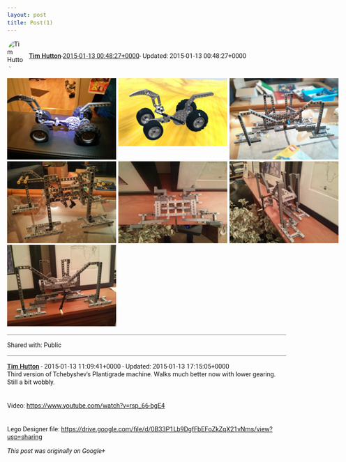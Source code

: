 ```yaml
---
layout: post
title: Post(1)
---
```


<html><head><meta charset="utf-8"><title>Google+ post</title><style>body {font: 11pt Roboto, Arial, sans-serif; max-width: 640px; margin: 24px;}.author-photo {border-radius: 50%; margin-right: 10px; width: 40px;}.author {font-weight: 500;}.main-content {margin: 15px 0 15px;}.post-title {font-weight: bold;}.location {display: block; margin-top: 15px;}.location img {float: left; margin-right: 5px; width: 20px;}.media-link {display: inline-block; max-width: 100%; vertical-align: top;}.media-link p {margin-top: 5px; max-height: 4em; overflow: scroll;}.media {max-height: 100vh; max-width: 100%;}.video-placeholder {background: black; display: flex; height: 300px; max-width: 100%; width: 640px;}.play-icon {border-bottom: 30px solid transparent; border-left: 50px solid white; border-top: 30px solid transparent; color: white; margin: auto;}.album {max-height: 800px; overflow: scroll; width: calc(100vw - 48px);}.album .media-link {margin-right: 5px; max-width: 250px;}.album .media {max-height: 250px;}.link-embed {border-top: 1px solid lightgrey; display: block; margin-top: 20px;}.link-embed img {max-width: 100%;}.inline-link-embed {display: block;}.inline-link-embed img {vertical-align: middle;}.link-title {display: inline-block; font-size: medium; font-weight: 300; padding-left: 1em;}.reshare-attribution {display: block; font-weight: bold; margin-bottom: 10px;}.poll-image {margin-bottom: 5px; max-height: 300px; max-width: 500px;}.poll-choice {align-items: center; display: flex; margin-bottom: 5px; max-width: 500px;}.poll-choice-percentage {background-color: lightblue; height: 100%; left: 0; position: absolute; z-index: -1;}.poll-choice-selected {margin-right: 5px;}.poll-choice-results {border: 1px solid lightgray; border-radius: 5px; display: flex; line-height: 40px; overflow: hidden; padding: 0 8px; position: relative;}.poll-choice-results, .poll-choice-description {flex-grow: 1; margin-right: 10px;}.poll-choice-image {width: 100%;}.poll-choice-image, .poll-choice-image img {max-height: 40px; max-width: 100px;}.poll-choice-votes {max-height: 100px; overflow: auto;}.plus-entity-embed {color: black; display: block; text-decoration: none;}.plus-entity-embed-cover-photo {max-height: 300px; max-width: 100%;}.plus-entity-embed-info {padding: 0 1em 1em;}.plus-entity-embed-info h2 {font-weight: 500; margin: 10px 0;}.plus-entity-embed-info p {font-size: small; margin: 0;}.collection-owner-avatar {border-radius: 50%; border: 2px solid white; height: 40px; margin-top: -22px;}.visibility {padding: 1em 0; border-top: 1px solid grey;}.post-activity {padding: 1em 0; border-top: 1px solid grey;}.comments {border-top: 1px solid gray; padding-top: 1em;}.comment + .comment {margin-top: 1em;}.comment .media-link, .comment .inline-link-embed {margin-top: 5px;}</style></head><body><div style="margin-bottom:1em;"><div style="display:flex; align-items:center"><img class="author-photo" src="https://lh4.googleusercontent.com/-epo4ZZKNqEw/AAAAAAAAAAI/AAAAAAAAVSU/qu3LpcHEnoQ/s64-c/photo.jpg" alt="Tim Hutton"><a href="https://plus.google.com/+TimHutton" target="_blank" class="author">Tim Hutton</a> - <a target="_blank" href="https://plus.google.com/+TimHutton/posts/L112DXMR697">2015-01-13 00:48:27+0000</a><span> - Updated: 2015-01-13 00:48:27+0000</span></div><div class="main-content"></div><div class="album"><a href="/assets/IMG_20141214_185026.jpg" target="_blank" class="media-link"><img src="/assets/IMG_20141214_185026.jpg" alt="Image" class="media"></a><a href="/assets/dinosaur.png" target="_blank" class="media-link"><img src="/assets/dinosaur.png" alt="Image" class="media"></a><a href="/assets/IMG_20150111_125326.jpg" target="_blank" class="media-link"><img src="/assets/IMG_20150111_125326.jpg" alt="Image" class="media"></a><a href="/assets/IMG_20150109_231730.jpg" target="_blank" class="media-link"><img src="/assets/IMG_20150109_231730.jpg" alt="Image" class="media"></a><a href="/assets/IMG_20150112_214625.jpg" target="_blank" class="media-link"><img src="/assets/IMG_20150112_214625.jpg" alt="Image" class="media"></a><a href="/assets/IMG_20150112_214539.jpg" target="_blank" class="media-link"><img src="/assets/IMG_20150112_214539.jpg" alt="Image" class="media"></a><a href="/assets/IMG_20150112_214446.jpg" target="_blank" class="media-link"><img src="/assets/IMG_20150112_214446.jpg" alt="Image" class="media"></a></div></div><div class="visibility">Shared with: Public</div><div class="comments"><div class="comment"><a target="_blank" href="https://plus.google.com/+TimHutton" class="author">Tim Hutton</a><span class="time"> - 2015-01-13 11:09:41+0000</span><span> - Updated: 2015-01-13 17:15:05+0000</span><div class="comment-content">Third version of Tchebyshev&#39;s Plantigrade machine. Walks much better now with lower gearing. Still a bit wobbly.<br><br><br>Video: <a rel="nofollow" target="_blank" href="https://www.youtube.com/watch?v=rsp_66-bgE4" class="ot-anchor bidi_isolate" jslog="10929; track:click" dir="ltr">https://www.youtube.com/watch?v=rsp_66-bgE4</a><br><br><br>Lego Designer file: <a rel="nofollow" target="_blank" href="https://drive.google.com/file/d/0B33P1Lb9DgfFbEFoZkZqX21vNms/view?usp=sharing" class="ot-anchor bidi_isolate" jslog="10929; track:click" dir="ltr">https://drive.google.com/file/d/0B33P1Lb9DgfFbEFoZkZqX21vNms/view?usp=sharing</a></div></div></div></body></html>

<i>This post was originally on Google+</i>